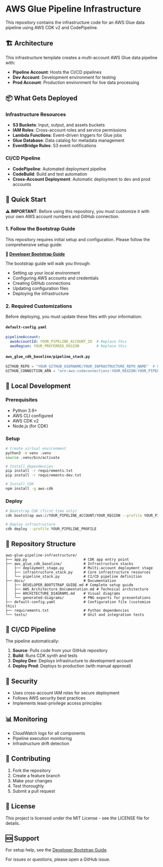 # AWS Glue Pipeline Infrastructure

This repository contains the infrastructure code for an AWS Glue data pipeline using AWS CDK v2 and CodePipeline.

## 🏗️ Architecture

This infrastructure template creates a multi-account AWS Glue data pipeline with:

- **Pipeline Account**: Hosts the CI/CD pipelines
- **Dev Account**: Development environment for testing
- **Prod Account**: Production environment for live data processing

## 📦 What Gets Deployed

### Infrastructure Resources
- **S3 Buckets**: Input, output, and assets buckets
- **IAM Roles**: Cross-account roles and service permissions
- **Lambda Functions**: Event-driven triggers for Glue jobs
- **Glue Database**: Data catalog for metadata management
- **EventBridge Rules**: S3 event notifications

### CI/CD Pipeline
- **CodePipeline**: Automated deployment pipeline
- **CodeBuild**: Build and test automation
- **Cross-Account Deployment**: Automatic deployment to dev and prod accounts

## 🚀 Quick Start

**⚠️ IMPORTANT**: Before using this repository, you must customize it with your own AWS account numbers and GitHub connection.

### 1. Follow the Bootstrap Guide

This repository requires initial setup and configuration. Please follow the comprehensive setup guide:

**📖 [Developer Bootstrap Guide](./docs/DEVELOPER_BOOTSTRAP_GUIDE.md)**

The bootstrap guide will walk you through:
- Setting up your local environment
- Configuring AWS accounts and credentials
- Creating GitHub connections
- Updating configuration files
- Deploying the infrastructure

### 2. Required Customizations

Before deploying, you must update these files with your information:

#### `default-config.yaml`
```yaml
pipelineAccount:
  awsAccountId: YOUR_PIPELINE_ACCOUNT_ID  # Replace this
  awsRegion: YOUR_PREFERRED_REGION        # Replace this
```

#### `aws_glue_cdk_baseline/pipeline_stack.py`
```python
GITHUB_REPO = "YOUR_GITHUB_USERNAME/YOUR_INFRASTRUCTURE_REPO_NAME"  # Replace this
GITHUB_CONNECTION_ARN = "arn:aws:codeconnections:YOUR_REGION:YOUR_PIPELINE_ACCOUNT:connection/YOUR_CONNECTION_ID"  # Replace this
```

## 🔧 Local Development

### Prerequisites
- Python 3.9+
- AWS CLI configured
- AWS CDK v2
- Node.js (for CDK)

### Setup
```bash
# Create virtual environment
python3 -m venv .venv
source .venv/bin/activate

# Install dependencies
pip install -r requirements.txt
pip install -r requirements-dev.txt

# Install CDK
npm install -g aws-cdk
```

### Deploy
```bash
# Bootstrap CDK (first time only)
cdk bootstrap aws://YOUR_PIPELINE_ACCOUNT/YOUR_REGION --profile YOUR_PIPELINE_PROFILE

# Deploy infrastructure
cdk deploy --profile YOUR_PIPELINE_PROFILE
```

## 📁 Repository Structure

```
aws-glue-pipeline-infrastructure/
├── app.py                          # CDK app entry point
├── aws_glue_cdk_baseline/          # Infrastructure stacks
│   ├── deployment_stage.py         # Multi-account deployment stage
│   ├── infrastructure_stack.py     # Core infrastructure resources
│   └── pipeline_stack.py           # CI/CD pipeline definition
├── docs/                           # Documentation
│   ├── DEVELOPER_BOOTSTRAP_GUIDE.md # Complete setup guide
│   ├── AWS_Architecture_Documentation.md # Technical architecture
│   ├── ARCHITECTURE_DIAGRAMS.md    # Visual diagrams
│   └── generated-diagrams/         # PNG exports for presentations
├── default-config.yaml             # Configuration file (customize this)
├── requirements.txt                # Python dependencies
└── tests/                          # Unit and integration tests
```

## 🔄 CI/CD Pipeline

The pipeline automatically:
1. **Source**: Pulls code from your GitHub repository
2. **Build**: Runs CDK synth and tests
3. **Deploy Dev**: Deploys infrastructure to development account
4. **Deploy Prod**: Deploys to production (with manual approval)

## 🔐 Security

- Uses cross-account IAM roles for secure deployment
- Follows AWS security best practices
- Implements least-privilege access principles

## 📊 Monitoring

- CloudWatch logs for all components
- Pipeline execution monitoring
- Infrastructure drift detection

## 🤝 Contributing

1. Fork the repository
2. Create a feature branch
3. Make your changes
4. Test thoroughly
5. Submit a pull request

## 📄 License

This project is licensed under the MIT License - see the LICENSE file for details.

## 🆘 Support

For setup help, see the [Developer Bootstrap Guide](./docs/DEVELOPER_BOOTSTRAP_GUIDE.md).

For issues or questions, please open a GitHub issue.
